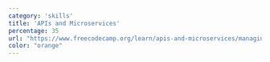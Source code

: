 ```yaml
---
category: 'skills'
title: 'APIs and Microservices'
percentage: 35
url: "https://www.freecodecamp.org/learn/apis-and-microservices/managing-packages-with-npm/"
color: "orange"
---
```

